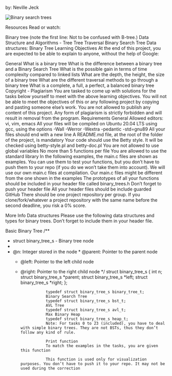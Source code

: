 by: Neville Jeck



![Binary search trees](https://github.com/RuthAdora/binary_trees/assets/125592181/9177075a-28e6-44f9-afe4-c9aa7c680f0e)









Resources
Read or watch:

Binary tree (note the first line: Not to be confused with B-tree.)
Data Structure and Algorithms - Tree
Tree Traversal
Binary Search Tree
Data structures: Binary Tree
Learning Objectives
At the end of this project, you are expected to be able to explain to anyone, without the help of Google:

General
What is a binary tree
What is the difference between a binary tree and a Binary Search Tree
What is the possible gain in terms of time complexity compared to linked lists
What are the depth, the height, the size of a binary tree
What are the different traversal methods to go through a binary tree
What is a complete, a full, a perfect, a balanced binary tree
Copyright - Plagiarism
You are tasked to come up with solutions for the tasks below yourself to meet with the above learning objectives.
You will not be able to meet the objectives of this or any following project by copying and pasting someone else’s work.
You are not allowed to publish any content of this project.
Any form of plagiarism is strictly forbidden and will result in removal from the program.
Requirements
General
Allowed editors: vi, vim, emacs
All your files will be compiled on Ubuntu 20.04 LTS using gcc, using the options -Wall -Werror -Wextra -pedantic -std=gnu89
All your files should end with a new line
A README.md file, at the root of the folder of the project, is mandatory
Your code should use the Betty style. It will be checked using betty-style.pl and betty-doc.pl
You are not allowed to use global variables
No more than 5 functions per file
You are allowed to use the standard library
In the following examples, the main.c files are shown as examples. You can use them to test your functions, but you don’t have to push them to your repo (if you do we won’t take them into account). We will use our own main.c files at compilation. Our main.c files might be different from the one shown in the examples
The prototypes of all your functions should be included in your header file called binary_trees.h
Don’t forget to push your header file
All your header files should be include guarded
GitHub
There should be one project repository per group. If you clone/fork/whatever a project repository with the same name before the second deadline, you risk a 0% score.

More Info
Data structures
Please use the following data structures and types for binary trees. Don’t forget to include them in your header file.

Basic Binary Tree
/**
 * struct binary_tree_s - Binary tree node
  *
   * @n: Integer stored in the node
    * @parent: Pointer to the parent node
     * @left: Pointer to the left child node
      * @right: Pointer to the right child node
       */
       struct binary_tree_s
       {
           int n;
               struct binary_tree_s *parent;
                   struct binary_tree_s *left;
                       struct binary_tree_s *right;
                       };

                       typedef struct binary_tree_s binary_tree_t;
                       Binary Search Tree
                       typedef struct binary_tree_s bst_t;
                       AVL Tree
                       typedef struct binary_tree_s avl_t;
                       Max Binary Heap
                       typedef struct binary_tree_s heap_t;
                       Note: For tasks 0 to 23 (included), you have to deal with simple binary trees. They are not BSTs, thus they don’t follow any kind of rule.

                       Print function
                       To match the examples in the tasks, you are given this function

                       This function is used only for visualization purposes. You don’t have to push it to your repo. It may not be used during the correction
